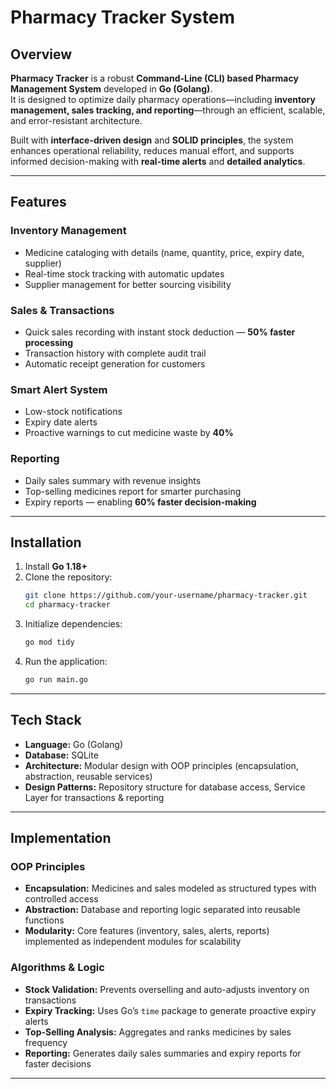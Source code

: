 # Pharmacy Tracker System

## Overview
**Pharmacy Tracker** is a robust **Command-Line  (CLI) based Pharmacy Management System** developed in **Go (Golang)**.  
It is designed to optimize daily pharmacy operations—including **inventory management, sales tracking, and reporting**—through an efficient, scalable, and error-resistant architecture.  

Built with **interface-driven design** and **SOLID principles**, the system enhances operational reliability, reduces manual effort, and supports informed decision-making with **real-time alerts** and **detailed analytics**.

---

## Features

### Inventory Management
- Medicine cataloging with details (name, quantity, price, expiry date, supplier)  
- Real-time stock tracking with automatic updates  
- Supplier management for better sourcing visibility  

### Sales & Transactions
- Quick sales recording with instant stock deduction — **50% faster processing**  
- Transaction history with complete audit trail  
- Automatic receipt generation for customers  

### Smart Alert System
- Low-stock notifications  
- Expiry date alerts  
- Proactive warnings to cut medicine waste by **40%**  

### Reporting
- Daily sales summary with revenue insights  
- Top-selling medicines report for smarter purchasing  
- Expiry reports — enabling **60% faster decision-making**  

---

## Installation

1. Install **Go 1.18+**  
2. Clone the repository:
   ```bash
   git clone https://github.com/your-username/pharmacy-tracker.git
   cd pharmacy-tracker
   ```
3. Initialize dependencies:
   ```bash
   go mod tidy
   ```
4. Run the application:
   ```bash
   go run main.go
   ```

---

## Tech Stack
- **Language:** Go (Golang)  
- **Database:** SQLite  
- **Architecture:** Modular design with OOP principles (encapsulation, abstraction, reusable services)  
- **Design Patterns:** Repository structure for database access, Service Layer for transactions & reporting  

---

## Implementation

### OOP Principles
- **Encapsulation:** Medicines and sales modeled as structured types with controlled access  
- **Abstraction:** Database and reporting logic separated into reusable functions  
- **Modularity:** Core features (inventory, sales, alerts, reports) implemented as independent modules for scalability  

### Algorithms & Logic
- **Stock Validation:** Prevents overselling and auto-adjusts inventory on transactions  
- **Expiry Tracking:** Uses Go’s `time` package to generate proactive expiry alerts  
- **Top-Selling Analysis:** Aggregates and ranks medicines by sales frequency  
- **Reporting:** Generates daily sales summaries and expiry reports for faster decisions  

---
